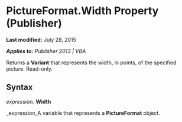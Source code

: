 
# PictureFormat.Width Property (Publisher)

 **Last modified:** July 28, 2015

 _**Applies to:** Publisher 2013 | VBA_

Returns a  **Variant** that represents the width, in points, of the specified picture. Read-only.


## Syntax

 _expression_. **Width**

 _expression_A variable that represents a  **PictureFormat** object.

